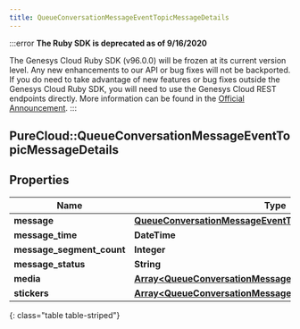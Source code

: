 ```yaml
---
title: QueueConversationMessageEventTopicMessageDetails
---
```


:::error
**The Ruby SDK is deprecated as of 9/16/2020**

The Genesys Cloud Ruby SDK (v96.0.0) will be frozen at its current version level. Any new enhancements to our API or bug fixes will not be backported. If you do need to take advantage of new features or bug fixes outside the Genesys Cloud Ruby SDK, you will need to use the Genesys Cloud REST endpoints directly. More information can be found in the [Official Announcement](https://developer.mypurecloud.com/forum/t/announcement-genesys-cloud-ruby-sdk-end-of-life/8850).
:::


## PureCloud::QueueConversationMessageEventTopicMessageDetails

## Properties

|Name | Type | Description | Notes|
|------------ | ------------- | ------------- | -------------|
| **message** | [**QueueConversationMessageEventTopicUriReference**](QueueConversationMessageEventTopicUriReference.html) |  | [optional] |
| **message_time** | **DateTime** |  | [optional] |
| **message_segment_count** | **Integer** |  | [optional] |
| **message_status** | **String** |  | [optional] |
| **media** | [**Array&lt;QueueConversationMessageEventTopicMessageMedia&gt;**](QueueConversationMessageEventTopicMessageMedia.html) |  | [optional] |
| **stickers** | [**Array&lt;QueueConversationMessageEventTopicMessageSticker&gt;**](QueueConversationMessageEventTopicMessageSticker.html) |  | [optional] |
{: class="table table-striped"}


